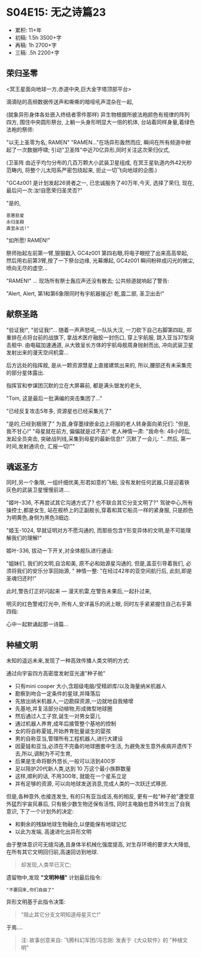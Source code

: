 # S04E15: 无之诗篇23
- 累积: 11+年
- 初稿: 1.5h 3500+字
- 再稿: 1h 2700+字
- 三稿: .5h 2200+字

## 荣归圣零
<冥王星面向地球一方,赤道中央,巨大金字塔顶部平台>

滴滴哒的高频数据传送声和嘶嘶的暗哑吼声混杂在一起,

(就象异形身体各处嵌入终结者零件那样)
异生物根据所披法袍颜色有规律的阵列四方,
围住中央圆形祭台,
上躺一头身形明显大一倍的机体,
台站着同样身量,着绿色法袍的祭师:

"以无上圣零为名, RAMEN"
"RAMEN…"在场异形轰然而应,
瞬间在所有频道中掀起了一次数据呼啸;
引动"卫圣阵"中近70亿异形,同时关注这次荣归仪式,

(卫圣阵 由近乎均匀分布的几百万颗大小武装卫星组成,
在冥王星轨道内外42光秒范畴内, 
将整个儿太阳系严密包绕起来,
扼止一切飞向地球的企图.)

"GC4z001 是计划发起26贤者之一,
已忠诚服务了40万年,今天, 选择了荣归,
现在,最后问一次:汝!自愿荣归圣灵否?"

"是的,
    
    恩惠慈爱
    永归圣殿
    直至永远!"

"如所愿! RAMEN!"

祭师抬起左前第一臂,狠狠戳入 GC4z001 第四右眼,将电子眼挖了出来高高举起,
然后用右前第3臂,按了一下祭台边缘,
光幕爆起, GC4z001 瞬间粉碎成闪光的微尘,
喷向无尽的虚空...

"RAMEN!" … 现场所有祭士轰应声还没有散去;
公共频道就响起了警告:

"Alert, Alert, 第1和第6象限同时有宇航器接近!
乾,震二部, 圣卫出击!"

## 献祭圣路
"验证我!", "验证我!"…
随着一声声怒吼,一队队大汉,
一刀砍下自己右脚第四趾,
郑重排在点将台前的战旗下,
拿战术医疗融胶一封伤口,
穿上宇航服,
跳入亚当37型突击舰中.
由电磁加速通道,
从大致呈长方体的宇航母舰周身抛射而出,
冲向武装卫星发射出来的漫天空间机雷...

后方远处的指挥舰,
是从一颗资源慧星上直接建筑出来的,
所以,腰部还有未采集完的部分星体露出.

指挥官和参谋团沉默的立在大屏幕前,
都是满头银发的老头,

"Tom, 这是最后一批满编的突击集团了…"

"已经反复攻击5年多, 资源星也已经采集光了"

"是的,已经到极限了"
为首,身穿墨绿嵌金边上将服的老人转身面向弟兄们:
"但是,我不甘心!"
"母星就在前方, 偏偏就是过不去!"
老人神情一肃:
"我命令: 48小时后,发起全员突击,
突破战列线,采集到母星的最新信息!"
沉默了一会儿:
"...然后, 第一时间,发射通讯仓, 汇报一切!""


## 魂返圣方
同时,另一个象限,
一组纤细优美,形若如意的飞船,
没有发射任何武器,只是迎着铁灰色的武装卫星慢慢前进....

"姬叶-336, 不再尝试其它沟通方式了? 也不联合其它分支文明了?"
驾驶中心,所有操控士,都是女生,
站在舰桥上的正副舰长,穿着和其它船员一样的紧身服,
只是颜色为明黄色,身侧为黑色3细边.

"姬玉-1024, 早就证明对方不愿沟通的,
而那些包含Y形变异体的文明,是不可能理解我们的理解!"

姬叶-336, 拔动一下开关,对全体舰队进行通话:

"姐妹们, 我们的文明,自洽和美, 
原不必和始源星沟通的,
但是,盖亚引导着我们,
必须将我们的安乐分享回始源,
"
神情一整:
"在经过42年的亚空间航行后, 
此刻,即是圣魂归还时!"

此时,警告灯正好闪起来
— 漫天机雷,在警告未果后,一起扑过来,

明灭的红色警戒灯光中,
所有人,安详喜乐的闭上眼,
同时左手紧紧握住自己右手第四指:

心中一起默诵起那一诗篇…

## 种植文明
未知的遥远未来,发现了一种高效传播人类文明的方式:

通过向宇宙四方高密度发射亚光速"种子舱"

- 只有mini cooper 大小,含超级电脑/受精卵库/以及海量纳米机器人
- 勘察到吻合一定条件的星球,并降落后
- 先放出纳米机器人,一边勘探资源,一边就地自我殖增
- 先基地,并复活部分动植物,形成微型地球圈
- 然后通过人工子宫,诞生一对男女婴儿
- 通过机器人养育,成年后接管整个基地的控制
- 女的将自称夏娃,开始养育批量诞生的婴孩
- 男的自称亚当,管理所有工程机器人,进行大建设
- 因夏娃和亚当,必须在不完备的地球圈套中生活, 为避免发生意外疾病并遗传下去,所以,调制为不可生育,
- 后果是生命将额外悠长,一般可以活到400岁
- 足以陪护20代新人类,达到 10 万这个最小族群数量
- 这样,顺利的话, 不用300年, 就能在一个星系立足
- 并有足够的资源, 可以向地球发送消息,完成人类的一次跃迁式移民.

但是,各种意外,也接连发生,
有的只有亚当成活,有的相反,
更有一粒"种子舱"遭受意外猛烈宇宙风暴后,
只有极少数生物还保有活性,
同时主电脑也意外转生出了自我意识,
下了一个计划外的决定:

- 和剩余的残缺地球生物融合,以便能保有地球记忆
- 以此为发端, 高速进化出异形文明

由于整体意识可无缝沟通,且身体半机械化强度提高,
对生存环境的要求大大降低,在所有其它文明回归前,高速回访到地球.

> 却发现,人类早已灭亡;

遗留物中,发现 **"文明种植"** 计划最后指令:

    "不要回来,你们自由了"

异形文明基于此指令决策:

> "阻止其它分支文明知道母星灭亡!"

于焉....

> 注: 
> 故事创意来自: 飞腾科幻军团/冯志刚: 发表于《大众软件》的 "种植文明" 


